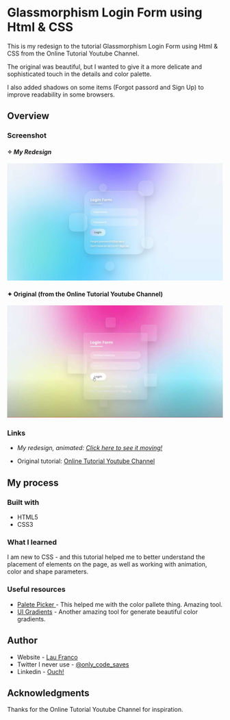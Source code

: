 # Glassmorphism Login Form using Html & CSS 

This is my redesign to the tutorial Glassmorphism Login Form using Html & CSS from the Online Tutorial Youtube Channel. 

The original was beautiful, but I wanted to give it a more delicate and sophisticated touch in the details and color palette. 

I also added shadows on some items (Forgot passord and Sign Up) to improve readability in some browsers.


## Overview


### Screenshot

#### ✧  _My Redesign_

![](./images/my-version-glassmorph.jpg)

#### ✦  Original (from the Online Tutorial Youtube Channel)
![](./images/original-glassmorph.jpg)


### Links
- _My redesign, animated:_ [_Click here to see it moving!_](https://laufranco.github.io/CSS-Exercises/login-glass/index.html) 

- Original tutorial: [Online Tutorial Youtube Channel](https://www.youtube.com/watch?v=mW0Z1T8l7sU)

## My process

### Built with

- HTML5
- CSS3


### What I learned

I am new to CSS - and this tutorial helped me to better understand the placement of elements on the page, as well as working with animation, color and shape parameters.


### Useful resources

- [Palete Picker ](https://coolors.co) - This helped me with the color pallete thing. Amazing tool.
- [UI Gradients](https://uigradients.com) - Another amazing tool for generate beautiful color gradients. 

## Author

- Website - [Lau Franco](https://onlycodesaves.wordpress.com/)
- Twitter I never use - [@only_code_saves](https://twitter.com/only_code_saves)
- Linkedin - [Ouch!](https://www.linkedin.com/in/laurianne-franco-de-lima/)

## Acknowledgments

Thanks for the Online Tutorial Youtube Channel for inspiration. 
